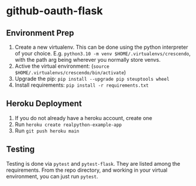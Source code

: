 # github-oauth-flask

## Environment Prep

1. Create a new virtualenv. This can be done using the python interpreter of your choice. E.g.
   `python3.10 -m venv $HOME/.virtualenvs/crescendo`, with the path arg being wherever you normally
   store venvs.
2. Active the virtual environment: (`source $HOME/.virtualenvs/crescendo/bin/activate`)
3. Upgrade the pip: `pip install --upgrade pip steuptools wheel`
4. Install requirements: `pip install -r requirements.txt`

## Heroku Deployment

1. If you do not already have a heroku account, create one
2. Run `heroku create realpython-example-app`
3. Run `git push heroku main`

## Testing

Testing is done via `pytest` and `pytest-flask`. They are listed among the requirements. From the
repo directory, and working in your virtual environment, you can just run `pytest`.